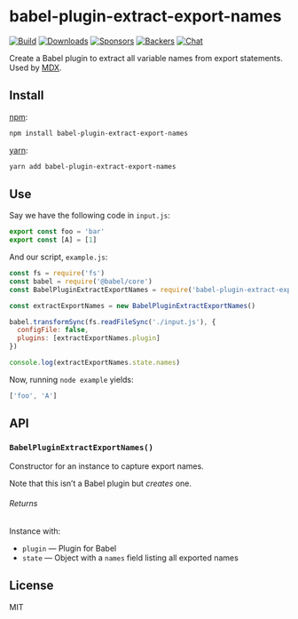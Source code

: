 # babel-plugin-extract-export-names

[![Build][build-badge]][build]
[![Downloads][downloads-badge]][downloads]
[![Sponsors][sponsors-badge]][opencollective]
[![Backers][backers-badge]][opencollective]
[![Chat][chat-badge]][chat]

Create a Babel plugin to extract all variable names from export statements.
Used by [MDX][].

## Install

[npm][]:

```sh
npm install babel-plugin-extract-export-names
```

[yarn][]:

```sh
yarn add babel-plugin-extract-export-names
```

## Use

Say we have the following code in `input.js`:

```js
export const foo = 'bar'
export const [A] = [1]
```

And our script, `example.js`:

```js
const fs = require('fs')
const babel = require('@babel/core')
const BabelPluginExtractExportNames = require('babel-plugin-extract-export-names')

const extractExportNames = new BabelPluginExtractExportNames()

babel.transformSync(fs.readFileSync('./input.js'), {
  configFile: false,
  plugins: [extractExportNames.plugin]
})

console.log(extractExportNames.state.names)
```

Now, running `node example` yields:

```js
['foo', 'A']
```

## API

### `BabelPluginExtractExportNames()`

Constructor for an instance to capture export names.

Note that this isn’t a Babel plugin but _creates_ one.

###### Returns

Instance with:

*   `plugin` — Plugin for Babel
*   `state` — Object with a `names` field listing all exported names

## License

MIT

[build-badge]: https://github.com/mdx-js/mdx/workflows/CI/badge.svg
[build]: https://github.com/mdx-js/mdx/actions
[downloads-badge]: https://img.shields.io/npm/dm/babel-plugin-extract-export-names.svg
[downloads]: https://www.npmjs.com/package/babel-plugin-extract-export-names
[sponsors-badge]: https://opencollective.com/unified/sponsors/badge.svg
[backers-badge]: https://opencollective.com/unified/backers/badge.svg
[opencollective]: https://opencollective.com/unified
[chat-badge]: https://img.shields.io/badge/chat-discussions-success.svg
[chat]: https://github.com/mdx-js/mdx/discussions
[mdx]: https://mdxjs.com
[npm]: https://docs.npmjs.com/cli/install
[yarn]: https://yarnpkg.com/cli/add
